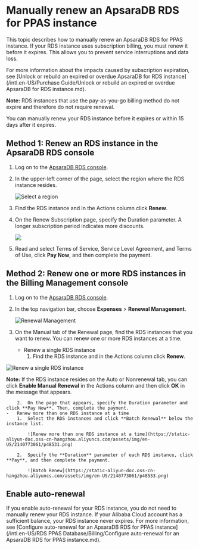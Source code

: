# Manually renew an ApsaraDB RDS for PPAS instance

This topic describes how to manually renew an ApsaraDB RDS for PPAS instance. If your RDS instance uses subscription billing, you must renew it before it expires. This allows you to prevent service interruptions and data loss.

For more information about the impacts caused by subscription expiration, see [Unlock or rebuild an expired or overdue ApsaraDB for RDS instance](/intl.en-US/Purchase Guide/Unlock or rebuild an expired or overdue ApsaraDB for RDS instance.md).

**Note:** RDS instances that use the pay-as-you-go billing method do not expire and therefore do not require renewal.

You can manually renew your RDS instance before it expires or within 15 days after it expires.

## Method 1: Renew an RDS instance in the ApsaraDB RDS console

1.  Log on to the [ApsaraDB RDS console](https://rds.console.aliyun.com/).
2.  In the upper-left corner of the page, select the region where the RDS instance resides.

    ![Select a region](https://static-aliyun-doc.oss-cn-hangzhou.aliyuncs.com/assets/img/en-US/2150359951/p48527.png)

3.  Find the RDS instance and in the Actions column click **Renew**.
4.  On the Renew Subscription page, specify the Duration parameter. A longer subscription period indicates more discounts.

    ![](https://static-aliyun-doc.oss-cn-hangzhou.aliyuncs.com/assets/img/en-US/3150359951/p11150.png)

5.  Read and select Terms of Service, Service Level Agreement, and Terms of Use, click **Pay Now**, and then complete the payment.

## Method 2: Renew one or more RDS instances in the Billing Management console

1.  Log on to the [ApsaraDB RDS console](https://rds.console.aliyun.com/).
2.  In the top navigation bar, choose **Expenses** \> **Renewal Management**.

    ![Renewal Management](https://static-aliyun-doc.oss-cn-hangzhou.aliyuncs.com/assets/img/en-US/3150359951/p48528.png)

3.  On the Manual tab of the Renewal page, find the RDS instances that you want to renew. You can renew one or more RDS instances at a time.
    -   Renew a single RDS instance
        1.  Find the RDS instance and in the Actions column click **Renew**.

![Renew a single RDS instance](https://static-aliyun-doc.oss-cn-hangzhou.aliyuncs.com/assets/img/en-US/1240367851/p48530.png)

**Note:** If the RDS instance resides on the Auto or Nonrenewal tab, you can click **Enable Manual Renewal** in the Actions column and then click **OK** in the message that appears.

        2.  On the page that appears, specify the Duration parameter and click **Pay Now**. Then, complete the payment.
    -   Renew more than one RDS instance at a time
        1.  Select the RDS instances and click **Batch Renewal** below the instance list.

            ![Renew more than one RDS instance at a time](https://static-aliyun-doc.oss-cn-hangzhou.aliyuncs.com/assets/img/en-US/2140773061/p48531.png)

        2.  Specify the **Duration** parameter of each RDS instance, click **Pay**, and then complete the payment.

            ![Batch Renew](https://static-aliyun-doc.oss-cn-hangzhou.aliyuncs.com/assets/img/en-US/2140773061/p48533.png)


## Enable auto-renewal

If you enable auto-renewal for your RDS instance, you do not need to manually renew your RDS instance. If your Alibaba Cloud account has a sufficient balance, your RDS instance never expires. For more information, see [Configure auto-renewal for an ApsaraDB RDS for PPAS instance](/intl.en-US/RDS PPAS Database/Billing/Configure auto-renewal for an ApsaraDB RDS for PPAS instance.md).

